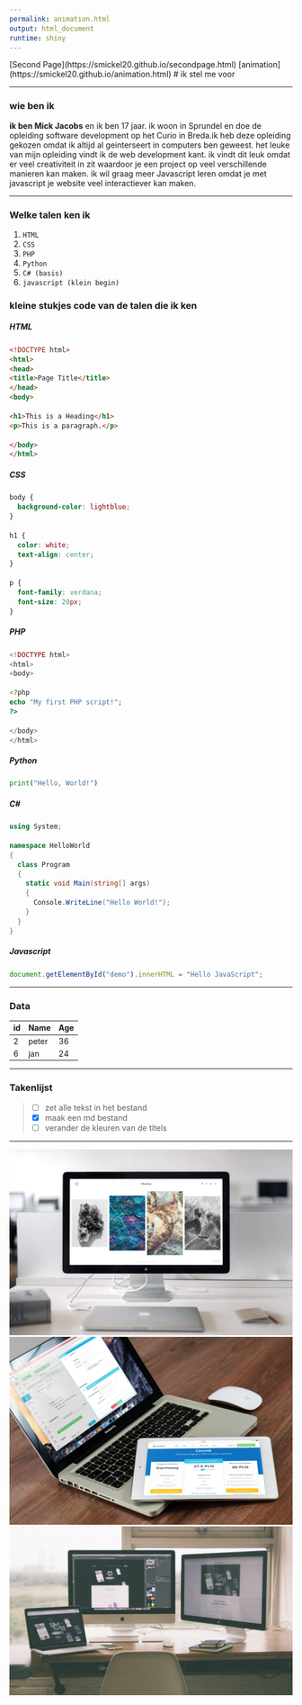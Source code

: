 ```yaml
---
permalink: animation.html
output: html_document
runtime: shiny
---
```

<script src="../js/script.js"></script>
<link rel="stylesheet" type="text/css" href="../css/style.css"/>
[Second Page](https://smickel20.github.io/secondpage.html)
[animation](https://smickel20.github.io/animation.html)
#  ik stel me voor


---
### wie ben ik

**ik ben Mick Jacobs** en ik ben 17 jaar. ik woon in Sprundel en doe de opleiding software development op het Curio in Breda.ik heb deze opleiding gekozen omdat ik altijd al geinterseert in computers ben geweest. het leuke van mijn opleiding vindt ik de web development kant. ik vindt dit leuk omdat er veel creativiteit in zit waardoor je een project op veel verschillende manieren kan maken. ik wil graag meer Javascript leren omdat je met javascript je website veel interactiever kan maken.

---

### Welke talen ken ik
1. `HTML`
2. `CSS`
3. `PHP`
4. `Python`
5. `C# (basis)`
6. `javascript (klein begin)`

### kleine stukjes code van de talen die ik ken

##### *HTML*

``` html
<!DOCTYPE html>
<html> 
<head>
<title>Page Title</title>
</head>
<body>

<h1>This is a Heading</h1>
<p>This is a paragraph.</p>

</body>
</html>
```
##### *CSS*
``` css
body {
  background-color: lightblue;
}

h1 {
  color: white;
  text-align: center;
}

p {
  font-family: verdana;
  font-size: 20px;
}
```

##### *PHP*
``` php
<!DOCTYPE html>
<html>
<body>

<?php
echo "My first PHP script!";
?>

</body>
</html>
```

##### *Python*
``` py
print("Hello, World!")
```

##### *C#*
```cs
using System;

namespace HelloWorld
{
  class Program
  {
    static void Main(string[] args)
    {
      Console.WriteLine("Hello World!");    
    }
  }
}
```

##### *Javascript*
``` javascript
document.getElementById("demo").innerHTML = "Hello JavaScript";
```

---
### Data

| id  | Name  | Age |
-----|-------|-----|
| 2   | peter | 36  |
| 6   | jan   | 24  |

---
### Takenlijst
>- [ ] zet alle tekst in het bestand
>- [x] maak een md bestand
>- [ ] verander de kleuren van de titels
---


<div id="scroll">
   <img src="assets/img/img1.jpg">
    <img src="assets/img/img2.jpg">
    <img src="assets/img/img3.jpg">
</div>

